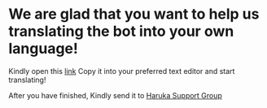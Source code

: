 # We are glad that you want to help us translating the bot into your own language!


Kindly open this [link](https://raw.githubusercontent.com/peaktogoo/Akito_Playground/akito/English.py)
Copy it into your preferred text editor and start translating!

After you have finished, Kindly send it to [Haruka Support Group](https://t.me/HarukaAyaGroup)